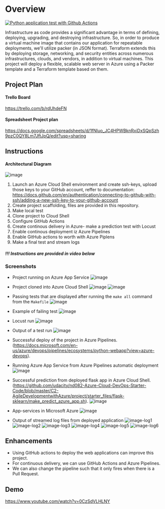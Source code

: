 # Overview

[![Python application test with Github Actions](https://github.com/bkelava/Building-CI-CD-pipeline/actions/workflows/pylint.yml/badge.svg)](https://github.com/bkelava/Building-CI-CD-pipeline/actions/workflows/pylint.yml)

Infrastructure as code provides a significant advantage in terms of defining, deploying, upgrading, and destroying infrastructure. So, in order to produce a virtual machine image that contains our application for repeatable deployments, we'll utilize packer (in JSON format). Terraform extends this by deploying storage, networking, and security entities across numerous infrastructures, clouds, and vendors, in addition to virtual machines. This project will deploy a flexible, scalable web server in Azure using a Packer template and a Terraform template based on them.

## Project Plan

#### Trello Board
https://trello.com/b/rdUhdeFN

#### Spreadsheet Project plan
https://docs.google.com/spreadsheets/d/1fNluo_JC4HPWBknRxiDxSQpSzh9pzC0QY8Lm7JftJpQ/edit?usp=sharing

## Instructions

#### Architectural Diagram
![image](images/diagram.png)

1. Launch an Azure Cloud Shell environment and create ssh-keys, upload those keys to your GitHub account, reffer to documentation: https://docs.github.com/en/authentication/connecting-to-github-with-ssh/adding-a-new-ssh-key-to-your-github-account
2. Create project scaffolding, files are provided in this repository.
3. Make local test
4. Clone project to Cloud Shell
5. Configure GitHub Actions
6. Create continous delivery in Azure- make a prediction test with Locust
7. Enable continous deployment iz Azure Pipelines
8. Enable GitHub actions to worth with Azure Piplens
9. Make a final test and stream logs

##### !!! Instructions are provided in video below

### Screenshots

* Project running on Azure App Service
![image](images/2021-11-04_10h58_56.png)

* Project cloned into Azure Cloud Shell
![image](images/clone.png)
![image](images/creating-repo-with-ssh.png)

* Passing tests that are displayed after running the `make all` command from the `Makefile`
![image](images/test_pass.png)

* Example of failing test
![image](images/test-fail.png)

* Locust run
![image](images/locust.png)

* Output of a test run
![image](images/git-build-pass.png)

* Successful deploy of the project in Azure Pipelines. (https://docs.microsoft.com/en-us/azure/devops/pipelines/ecosystems/python-webapp?view=azure-devops).

* Running Azure App Service from Azure Pipelines automatic deployment
![image](images/az-devops-test.png)

* Successful prediction from deployed flask app in Azure Cloud Shell. (https://github.com/udacity/nd082-Azure-Cloud-DevOps-Starter-Code/blob/master/C2-AgileDevelopmentwithAzure/project/starter_files/flask-sklearn/make_predict_azure_app.sh).
![image](images/prediction.png)

* App-services in Microsoft Azure
![image](images/app-services.png)

* Output of streamed log files from deployed application
![image-log1](images/logs/log1.png)
![image-log2](images/logs/log2.png)
![image-log3](images/logs/log3.png)
![image-log4](images/logs/log4.png)
![image-log5](images/logs/log5.png)
![image-log6](images/logs/log6.png)

## Enhancements

* Using GitHub actions to deploy the web applications can improve this project. 
* For continuous delivery, we can use GitHub Actions and Azure Pipelines. 
* We can also change the pipeline such that it only fires when there is a Pull Request.

## Demo

https://www.youtube.com/watch?v=0CzSdVLHLNY
